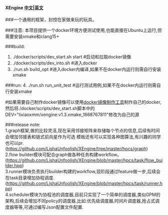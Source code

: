 #### XEngine [中文](https://github.com/LishaUnfoolish/XEngine/blob/master/README.md)|[英文](https://github.com/LishaUnfoolish/XEngine/blob/master/README_en.md)
###一个通用的框架，封控在家做来玩的玩具。


###注意:
  本项目提供一个docker环境方便测试使用,也能直接在Ubuntu上运行,但需要安装xmake和clang15+
  
###build:
1.  ./docker/scripts/dev_start.sh start   #启动和拉取docker镜像
2.  ./docker/scripts/dev_into.sh          #进入docker
3.  ./run.sh build_opt                    #进入docker内编译,如果不在docker内运行则需自行安装xmake

###run:
4.  ./run.sh run_unit_test           #运行测试用例,如果不在docker内运行则需自行安装xmake

#如果需要自己制作docker镜像可以使用[docker镜像制作工具](https://github.com/LishaUnfoolish/XEngine_docker_tools)制作自己的docker,然后将./docker/scripts/dev_start.sh脚本中的DEV="lixiaoxmm/xengine:v1.3.xmake_1668767811"修改为自己的源


###release note:<br>
1.graph框架,做的比较灵活,现在采用邻接矩阵来存储每个节点的信息,后续有时间会增加邻接表和链式前向星作为可选
模板还有可以实现各种图算法,有兴趣的同学也可以pr.(https://github.com/LishaUnfoolish/XEngine/tree/master/hpcs/graph)<br>
2.flow builder模块可配合graph做各种任务构建workflow。(https://github.com/LishaUnfoolish/XEngine/blob/master/hpcs/task/flow_builder.hpp)<br>
3.runner模块负责执行builder构建的workflow,现阶段通过feature做一步,后续会在task目录增加协程调度.(https://github.com/LishaUnfoolish/XEngine/blob/master/hpcs/task/runner.hpp)<br>
4.scheduler模块为协程池的调度器,目前只实现了一个简单的调度器,类似GPM的架构,后续会增加不同policy的调度器,比如:优先级调度器,时间片调度器,抢占式调度器等等,可通过编写Json配置文件配置.<br>


